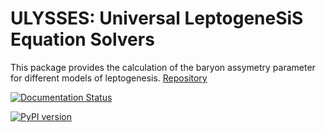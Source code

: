 # ULYSSES: Universal LeptogeneSiS Equation Solvers

This package provides the calculation of the baryon assymetry parameter for different
models of leptogenesis.
[Repository](https://github.com/iamholger/ulysses)

[![Documentation Status](https://readthedocs.org/projects/ulysses-universal-leptogenesis-equation-solver/badge/?version=latest)](https://ulysses-universal-leptogenesis-equation-solver.readthedocs.io/en/latest/?badge=latest)

[![PyPI version](https://badge.fury.io/py/ulysses.svg)](https://badge.fury.io/py/ulysses)
